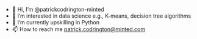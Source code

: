 - 👋 Hi, I’m @patrickcodrington-minted
- 👀 I’m interested in data science e.g., K-means, decision tree algorithms
- 🌱 I’m currently upskilling in Python
- 📫 How to reach me patrick.codrington@minted.com

<!---
patrickcodrington-minted/patrickcodrington-minted is a ✨ special ✨ repository because its `README.md` (this file) appears on your GitHub profile.
You can click the Preview link to take a look at your changes.
--->
